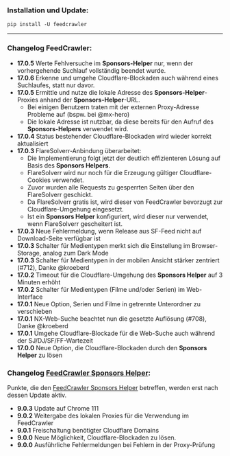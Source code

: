 ### Installation und Update:

`pip install -U feedcrawler`

---

### Changelog FeedCrawler:

- **17.0.5** Werte Fehlversuche im **Sponsors-Helper** nur, wenn der vorhergehende Suchlauf vollständig beendet wurde.
- **17.0.6** Erkenne und umgehe Cloudflare-Blockaden auch während eines Suchlaufes, statt nur davor.
- **17.0.5** Ermittle und nutze die lokale Adresse des **Sponsors-Helper**-Proxies anhand der **Sponsors-Helper**-URL.
  - Bei einigen Benutzern traten mit der externen Proxy-Adresse Probleme auf (bspw. bei @mx-hero)
  - Die lokale Adresse ist nutzbar, da diese bereits für den Aufruf des **Sponsors-Helpers** verwendet wird.
- **17.0.4** Status bestehender Cloudflare-Blockaden wird wieder korrekt aktualisiert
- **17.0.3** FlareSolverr-Anbindung überarbeitet:
  - Die Implementierung folgt jetzt der deutlich effizienteren Lösung auf Basis des **Sponsors Helpers**.
  - FlareSolverr wird nur noch für die Erzeugung gültiger Cloudflare-Cookies verwendet.
  - Zuvor wurden alle Requests zu gesperrten Seiten über den FlareSolverr geschickt.
  - Da FlareSolverr gratis ist, wird dieser von FeedCrawler bevorzugt zur Cloudflare-Umgehung eingesetzt.
  - Ist ein **Sponsors Helper** konfiguriert, wird dieser nur verwendet, wenn FlareSolverr gescheitert ist.
- **17.0.3** Neue Fehlermeldung, wenn Release aus SF-Feed nicht auf Download-Seite verfügbar ist 
- **17.0.3** Schalter für Medientypen merkt sich die Einstellung im Browser-Storage, analog zum Dark Mode
- **17.0.3** Schalter für Medientypen in der mobilen Ansicht stärker zentriert (#712), Danke @kroeberd
- **17.0.2** Timeout für die Cloudflare-Umgehung des **Sponsors Helper** auf 3 Minuten erhöht
- **17.0.2** Schalter für Medientypen (Filme und/oder Serien) im Web-Interface
- **17.0.1** Neue Option, Serien und Filme in getrennte Unterordner zu verschieben
- **17.0.1** NX-Web-Suche beachtet nun die gesetzte Auflösung (#708), Danke @kroeberd
- **17.0.1** Umgehe Cloudflare-Blockade für die Web-Suche auch während der SJ/DJ/SF/FF-Wartezeit
- **17.0.0** Neue Option, die Cloudflare-Blockaden durch den **Sponsors Helper** zu lösen

### Changelog [FeedCrawler Sponsors Helper](https://github.com/rix1337/FeedCrawler/wiki/5.-FeedCrawler-Sponsors-Helper):

Punkte, die den [FeedCrawler Sponsors Helper](https://github.com/rix1337/RSScrawler/wiki/5.-FeedCrawler-Sponsors-Helper)
betreffen, werden erst nach dessen Update aktiv.

- **9.0.3** Update auf Chrome 111
- **9.0.2** Weitergabe des lokalen Proxies für die Verwendung im FeedCrawler
- **9.0.1** Freischaltung benötigter Cloudflare Domains
- **9.0.0** Neue Möglichkeit, Cloudflare-Blockaden zu lösen.
- **9.0.0** Ausführliche Fehlermeldungen bei Fehlern in der Proxy-Prüfung
